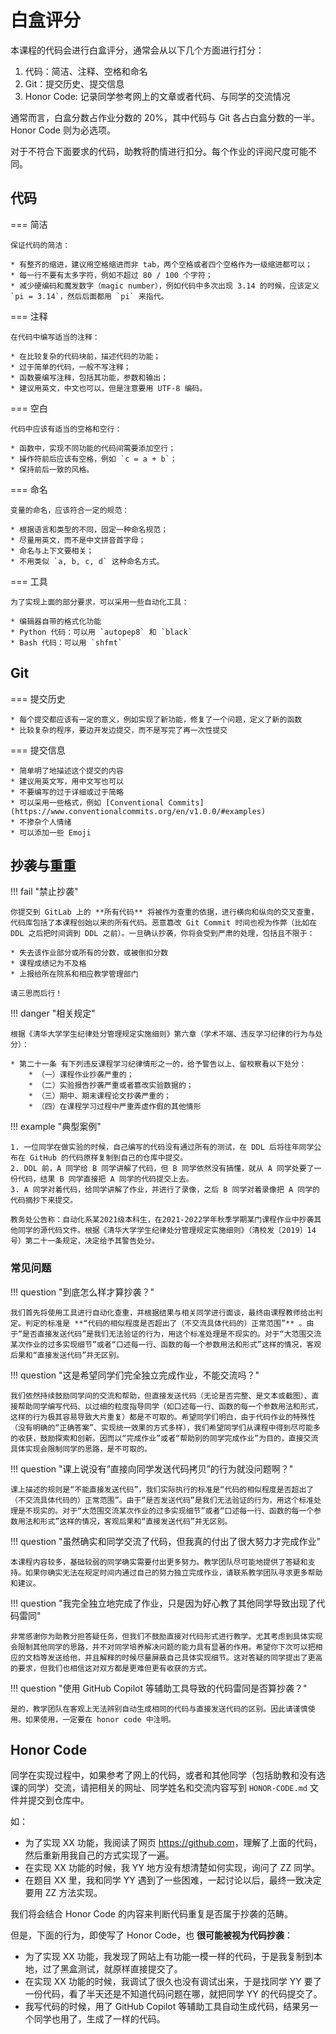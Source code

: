 # 白盒评分

本课程的代码会进行白盒评分，通常会从以下几个方面进行打分：

1. 代码：简洁、注释、空格和命名
2. Git：提交历史、提交信息
3. Honor Code: 记录同学参考网上的文章或者代码、与同学的交流情况

通常而言，白盒分数占作业分数的 20%，其中代码与 Git 各占白盒分数的一半。Honor Code 则为必选项。

对于不符合下面要求的代码，助教将酌情进行扣分。每个作业的评阅尺度可能不同。

## 代码

=== 简洁

    保证代码的简洁：

    * 有整齐的缩进，建议用空格缩进而非 tab，两个空格或者四个空格作为一级缩进都可以；
    * 每一行不要有太多字符，例如不超过 80 / 100 个字符；
    * 减少硬编码和魔发数字（magic number），例如代码中多次出现 3.14 的时候，应该定义 `pi = 3.14`，然后后面都用 `pi` 来指代。

=== 注释

    在代码中编写适当的注释：

    * 在比较复杂的代码块前，描述代码的功能；
    * 过于简单的代码，一般不写注释；
    * 函数要编写注释，包括其功能，参数和输出；
    * 建议用英文，中文也可以，但是注意要用 UTF-8 编码。

=== 空白

    代码中应该有适当的空格和空行：

    * 函数中，实现不同功能的代码间需要添加空行；
    * 操作符前后应该有空格，例如 `c = a + b`；
    * 保持前后一致的风格。

=== 命名

    变量的命名，应该符合一定的规范：

    * 根据语言和类型的不同，固定一种命名规范；
    * 尽量用英文，而不是中文拼音首字母；
    * 命名与上下文要相关；
    * 不用类似 `a, b, c, d` 这种命名方式。

=== 工具

    为了实现上面的部分要求，可以采用一些自动化工具：

    * 编辑器自带的格式化功能
    * Python 代码：可以用 `autopep8` 和 `black`
    * Bash 代码：可以用 `shfmt`

## Git

=== 提交历史

    * 每个提交都应该有一定的意义，例如实现了新功能，修复了一个问题，定义了新的函数
    * 比较复杂的程序，要边开发边提交，而不是写完了再一次性提交

=== 提交信息

    * 简单明了地描述这个提交的内容
    * 建议用英文写，用中文写也可以
    * 不要编写的过于详细或过于简略
    * 可以采用一些格式，例如 [Conventional Commits](https://www.conventionalcommits.org/en/v1.0.0/#examples)
    * 不掺杂个人情绪
    * 可以添加一些 Emoji

## 抄袭与重重

!!! fail "禁止抄袭"

    你提交到 GitLab 上的 **所有代码** 将被作为查重的依据，进行横向和纵向的交叉查重，代码库包括了本课程创始以来的所有代码。恶意篡改 Git Commit 时间也视为作弊（比如在 DDL 之后把时间调到 DDL 之前）。一旦确认抄袭，你将会受到严肃的处理，包括且不限于：
    
    * 失去该作业部分或所有的分数，或被倒扣分数
    * 课程成绩记为不及格
    * 上报给所在院系和相应教学管理部门

    请三思而后行！

!!! danger "相关规定"

    根据《清华大学学生纪律处分管理规定实施细则》第六章（学术不端、违反学习纪律的行为与处分）：

    * 第二十一条 有下列违反课程学习纪律情形之一的，给予警告以上、留校察看以下处分：
        * （一）课程作业抄袭严重的；
        * （二）实验报告抄袭严重或者篡改实验数据的；
        * （三）期中、期末课程论文抄袭严重的；
        * （四）在课程学习过程中严重弄虚作假的其他情形

!!! example "典型案例"

    1. 一位同学在做实验的时候，自己编写的代码没有通过所有的测试，在 DDL 后将往年同学公布在 GitHub 的代码原样复制到自己的仓库中提交。
    2. DDL 前，A 同学给 B 同学讲解了代码，但 B 同学依然没有搞懂，就从 A 同学处要了一份代码，结果 B 同学直接把 A 同学的代码提交上去。
    3. A 同学对着代码，给同学讲解了作业，并进行了录像，之后 B 同学对着录像把 A 同学的代码摘抄下来提交。

    教务处公告称：自动化系某2021级本科生，在2021-2022学年秋季学期某门课程作业中抄袭其他同学的源代码文件。根据《清华大学学生纪律处分管理规定实施细则》（清校发〔2019〕14号）第二十一条规定，决定给予其警告处分。

### 常见问题

!!! question "到底怎么样才算抄袭？"

    我们首先将使用工具进行自动化查重，并根据结果与相关同学进行面谈，最终由课程教师给出判定。判定的标准是 **“代码的相似程度是否超出了（不交流具体代码的）正常范围”** 。由于“是否直接发送代码”是我们无法验证的行为，用这个标准处理是不现实的。对于“大范围交流某次作业的过多实现细节”或者“口述每一行、函数的每一个参数用法和形式”这样的情况，客观后果和“直接发送代码”并无区别。

!!! question "这是希望同学们完全独立完成作业，不能交流吗？"

    我们依然持续鼓励同学间的交流和帮助，但直接发送代码（无论是否完整、是文本或截图）、直接帮助同学编写代码、以过细的粒度指导同学（如口述每一行、函数的每一个参数用法和形式，这样的行为极其容易导致大片重复）都是不可取的。希望同学们明白，由于代码作业的特殊性（没有明确的“正确答案”、实现统一效果的方式多样），我们希望同学们从课程中得到尽可能多的收获，鼓励探索和创新。因而以“完成作业”或者“帮助别的同学完成作业”为目的，直接交流具体实现会限制同学的思路，是不可取的。

!!! question "课上说没有“直接向同学发送代码拷贝”的行为就没问题啊？"

    课上描述的规则是“不能直接发送代码”，我们实际执行的标准是“代码的相似程度是否超出了（不交流具体代码的）正常范围”。由于“是否发送代码”是我们无法验证的行为，用这个标准处理是不现实的。对于“大范围交流某次作业的过多实现细节”或者“口述每一行、函数的每一个参数用法和形式”这样的情况，客观后果和“直接发送代码”并无区别。

!!! question "虽然确实和同学交流了代码，但我真的付出了很大努力才完成作业"

    本课程内容较多，基础较弱的同学确实需要付出更多努力。教学团队尽可能地提供了答疑和支持。如果你确实无法在规定时间内通过自己的努力独立完成作业，请联系教学团队寻求更多帮助和建议。

!!! question "我完全独立地完成了作业，只是因为好心教了其他同学导致出现了代码雷同"

    非常感谢你为助教分担答疑任务，但我们不鼓励直接对代码形式进行教学。尤其考虑到具体实现会限制其他同学的思路，并不对同学培养解决问题的能力具有显著的作用。希望你下次可以把相应的文档等发送给他，并且解释的时候尽量屏蔽自己具体实现细节。这对答疑的同学提出了更高的要求，但我们也相信这对双方都是更难但更有收获的方式。

!!! question "使用 GitHub Copilot 等辅助工具导致的代码雷同是否算抄袭？"

    是的，教学团队在客观上无法辨别自动生成相同的代码与直接发送代码的区别。因此请谨慎使用。如果使用，一定要在 honor code 中注明。

## Honor Code

同学在实现过程中，如果参考了网上的代码，或者和其他同学（包括助教和没有选课的同学）交流，请把相关的网址、同学姓名和交流内容写到 `HONOR-CODE.md` 文件并提交到仓库中。

如：

- 为了实现 XX 功能，我阅读了网页 <https://github.com>，理解了上面的代码，然后重新用我自己的方式实现了一遍。
- 在实现 XX 功能的时候，我 YY 地方没有想清楚如何实现，询问了 ZZ 同学。
- 在题目 XX 里，我和同学 YY 遇到了一些困难，一起讨论以后，最终一致决定要用 ZZ 方法实现。

我们将会结合 Honor Code 的内容来判断代码重复是否属于抄袭的范畴。

但是，下面的行为，即使写了 Honor Code，也 **很可能被视为代码抄袭**：

- 为了实现 XX 功能，我发现了网站上有功能一模一样的代码，于是我复制到本地，过了黑盒测试，就原样直接提交了。
- 在实现 XX 功能的时候，我调试了很久也没有调试出来，于是找同学 YY 要了一份代码，看了半天还是不知道代码问题在哪，就把同学 YY 的代码提交了。
- 我写代码的时候，用了 GitHub Copilot 等辅助工具自动生成代码，结果另一个同学也用了，生成了一样的代码。
